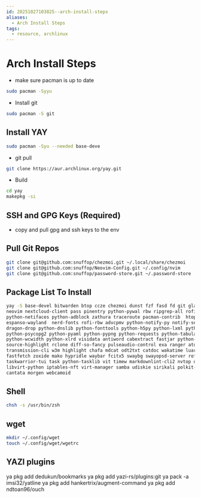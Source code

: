 ```yaml
---
id: 20251027103825--arch-install-steps
aliases:
  - Arch Install Steps
tags:
  - resource, archlinux
---
```


# Arch Install Steps

- make sure pacman is up to date

``` bash
sudo pacman -Syyu
```

- Install git

``` bash
sudo pacman -S git
```

## Install YAY

``` bash
sudo pacman -Syu --needed base-deve
```

- git pull

``` bash
git clone https://aur.archlinux.org/yay.git
```

- Build

``` bash
cd yay
makepkg -si
```

## SSH and GPG Keys (Required)

- copy and pull gpg and ssh keys to the env

## Pull Git Repos

```bash
git clone git@github.com:snuffop/chezmoi.git ~/.local/share/chezmoi
git clone git@github.com:snuffop/Neovim-Config.git ~/.config/nvim
git clone git@github.com:snuffop/password-store.git ~/.password-store
```

## Package List To Install

``` bash
yay -S base-devel bitwarden btop ccze chezmoi dunst fzf fasd fd git glances grc inetutils keychain lsb-release \
neovim nextcloud-client pass pinentry python-pywal rbw ripgrep-all rofi rofi-pass rust starship tmux zsh \
python-netifaces python-adblock zathura traceroute pacman-contrib  htop alias-tips-git qutebrowser firefox \
espanso-wayland  nerd-fonts rofi-rbw advcpmv python-notify-py notify-send-py pdfjs dmidecode dnsmasq most \
dragon-drop python-dnslib python-fonttools python-h5py python-lxml python-openpyxl python-pandas python-pdfminer \
python-psycopg2 python-pyaml python-pypng python-requests python-tabulate python-urllib3 python-vobject \
python-wcwidth python-xlrd visidata antiword cabextract fastjar python-html2text viu mediainfo rpmextract unrtf \
source-highlight rclone diff-so-fancy pulseaudio-control exa ranger atool elinks lynx odt2txt perl-image-exiftool \
transmission-cli w3m highlight chafa mdcat odt2txt catdoc wakatime luarocks mbsync neomutt jq \
fastfetch zoxide mako hypridle waybar fcitx5 swaybg swayopsd-server rofi-calc obsidian sshmnt \
taskwarrior-tui task python-tasklib vit timew markdownlint-cli2 nvtop qemu-full openbsd-netcat \
libvirt-python iptables-nft virt-manager samba udiskie sirikali polkit-gnome noisetorch \
cantata morgen webcamoid 

```

## Shell

``` bash
chsh -s /usr/bin/zsh
```

## wget

``` bash
mkdir ~/.config/wget
touch ~/.config/wget/wgetrc
```

## YAZI plugins

ya pkg add dedukun/bookmarks
ya pkg add yazi-rs/plugins:git
ya pack -a imsi32/yatline
ya pkg add hankertrix/augment-command
ya pkg add ndtoan96/ouch
